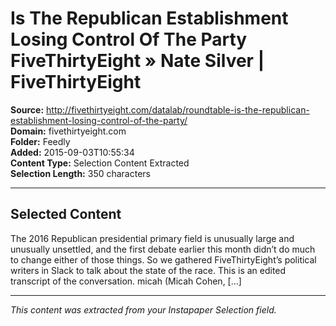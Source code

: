 # Is The Republican Establishment Losing Control Of The Party FiveThirtyEight » Nate Silver | FiveThirtyEight

**Source:** http://fivethirtyeight.com/datalab/roundtable-is-the-republican-establishment-losing-control-of-the-party/  
**Domain:** fivethirtyeight.com  
**Folder:** Feedly  
**Added:** 2015-09-03T10:55:34  
**Content Type:** Selection Content Extracted  
**Selection Length:** 350 characters  


---

## Selected Content

The 2016 Republican presidential primary field is unusually large and unusually unsettled, and the first debate earlier this month didn’t do much to change either of those things. So we gathered FiveThirtyEight’s political writers in Slack to talk about the state of the race. This is an edited transcript of the conversation. micah (Micah Cohen, […]

---

*This content was extracted from your Instapaper Selection field.*
